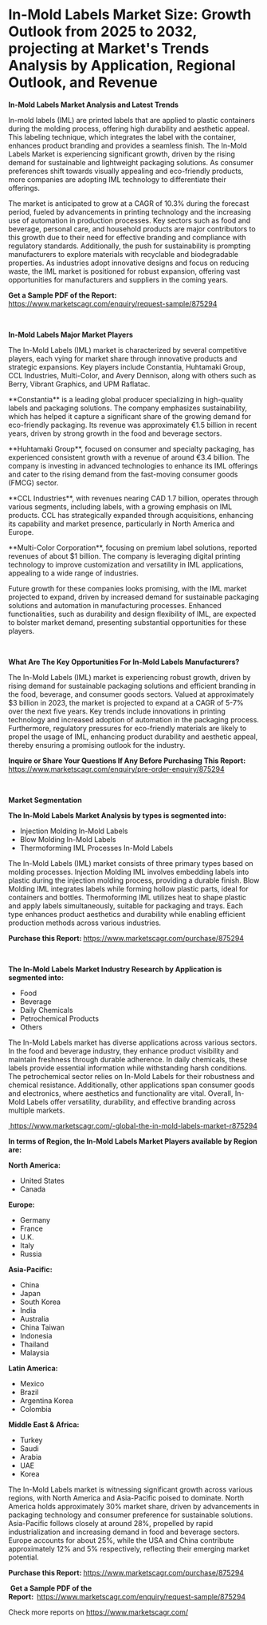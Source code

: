 <p><h1>In-Mold Labels Market Size: Growth Outlook from 2025 to 2032, projecting at Market's Trends Analysis by Application, Regional Outlook, and Revenue</h1></p><p><strong>In-Mold Labels Market Analysis and Latest Trends</strong></p>
<p><p>In-mold labels (IML) are printed labels that are applied to plastic containers during the molding process, offering high durability and aesthetic appeal. This labeling technique, which integrates the label with the container, enhances product branding and provides a seamless finish. The In-Mold Labels Market is experiencing significant growth, driven by the rising demand for sustainable and lightweight packaging solutions. As consumer preferences shift towards visually appealing and eco-friendly products, more companies are adopting IML technology to differentiate their offerings.</p><p>The market is anticipated to grow at a CAGR of 10.3% during the forecast period, fueled by advancements in printing technology and the increasing use of automation in production processes. Key sectors such as food and beverage, personal care, and household products are major contributors to this growth due to their need for effective branding and compliance with regulatory standards. Additionally, the push for sustainability is prompting manufacturers to explore materials with recyclable and biodegradable properties. As industries adopt innovative designs and focus on reducing waste, the IML market is positioned for robust expansion, offering vast opportunities for manufacturers and suppliers in the coming years.</p></p>
<p><strong>Get a Sample PDF of the Report:&nbsp;</strong> <a href="https://www.marketscagr.com/enquiry/request-sample/875294?utm_campaign=3541&utm_medium=2&utm_source=Github&utm_content=ia&utm_term=21032025&utm_id=in-mold-labels">https://www.marketscagr.com/enquiry/request-sample/875294</a></p>
<p>&nbsp;</p>
<p><strong>In-Mold Labels Major Market Players</strong></p>
<p><p>The In-Mold Labels (IML) market is characterized by several competitive players, each vying for market share through innovative products and strategic expansions. Key players include Constantia, Huhtamaki Group, CCL Industries, Multi-Color, and Avery Dennison, along with others such as Berry, Vibrant Graphics, and UPM Raflatac.</p><p>**Constantia** is a leading global producer specializing in high-quality labels and packaging solutions. The company emphasizes sustainability, which has helped it capture a significant share of the growing demand for eco-friendly packaging. Its revenue was approximately €1.5 billion in recent years, driven by strong growth in the food and beverage sectors.</p><p>**Huhtamaki Group**, focused on consumer and specialty packaging, has experienced consistent growth with a revenue of around €3.4 billion. The company is investing in advanced technologies to enhance its IML offerings and cater to the rising demand from the fast-moving consumer goods (FMCG) sector.</p><p>**CCL Industries**, with revenues nearing CAD 1.7 billion, operates through various segments, including labels, with a growing emphasis on IML products. CCL has strategically expanded through acquisitions, enhancing its capability and market presence, particularly in North America and Europe.</p><p>**Multi-Color Corporation**, focusing on premium label solutions, reported revenues of about $1 billion. The company is leveraging digital printing technology to improve customization and versatility in IML applications, appealing to a wide range of industries.</p><p>Future growth for these companies looks promising, with the IML market projected to expand, driven by increased demand for sustainable packaging solutions and automation in manufacturing processes. Enhanced functionalities, such as durability and design flexibility of IML, are expected to bolster market demand, presenting substantial opportunities for these players.</p></p>
<p>&nbsp;</p>
<p><strong>What Are The Key Opportunities For In-Mold Labels Manufacturers?</strong></p>
<p><p>The In-Mold Labels (IML) market is experiencing robust growth, driven by rising demand for sustainable packaging solutions and efficient branding in the food, beverage, and consumer goods sectors. Valued at approximately $3 billion in 2023, the market is projected to expand at a CAGR of 5-7% over the next five years. Key trends include innovations in printing technology and increased adoption of automation in the packaging process. Furthermore, regulatory pressures for eco-friendly materials are likely to propel the usage of IML, enhancing product durability and aesthetic appeal, thereby ensuring a promising outlook for the industry.</p></p>
<p><strong>Inquire or Share Your Questions If Any Before Purchasing This Report:</strong> <a href="https://www.marketscagr.com/enquiry/pre-order-enquiry/875294?utm_campaign=3541&utm_medium=2&utm_source=Github&utm_content=ia&utm_term=21032025&utm_id=in-mold-labels">https://www.marketscagr.com/enquiry/pre-order-enquiry/875294</a></p>
<p>&nbsp;</p>
<p><strong>Market Segmentation</strong></p>
<p><strong>The In-Mold Labels Market Analysis by types is segmented into:</strong></p>
<p><ul><li>Injection Molding In-Mold Labels</li><li>Blow Molding In-Mold Labels</li><li>Thermoforming IML Processes In-Mold Labels</li></ul></p>
<p><p>The In-Mold Labels (IML) market consists of three primary types based on molding processes. Injection Molding IML involves embedding labels into plastic during the injection molding process, providing a durable finish. Blow Molding IML integrates labels while forming hollow plastic parts, ideal for containers and bottles. Thermoforming IML utilizes heat to shape plastic and apply labels simultaneously, suitable for packaging and trays. Each type enhances product aesthetics and durability while enabling efficient production methods across various industries.</p></p>
<p><strong>Purchase this Report:&nbsp;</strong><a href="https://www.marketscagr.com/purchase/875294?utm_campaign=3541&utm_medium=2&utm_source=Github&utm_content=ia&utm_term=21032025&utm_id=in-mold-labels">https://www.marketscagr.com/purchase/875294</a></p>
<p>&nbsp;</p>
<p><strong>The In-Mold Labels Market Industry Research by Application is segmented into:</strong></p>
<p><ul><li>Food</li><li>Beverage</li><li>Daily Chemicals</li><li>Petrochemical Products</li><li>Others</li></ul></p>
<p><p>The In-Mold Labels market has diverse applications across various sectors. In the food and beverage industry, they enhance product visibility and maintain freshness through durable adherence. In daily chemicals, these labels provide essential information while withstanding harsh conditions. The petrochemical sector relies on In-Mold Labels for their robustness and chemical resistance. Additionally, other applications span consumer goods and electronics, where aesthetics and functionality are vital. Overall, In-Mold Labels offer versatility, durability, and effective branding across multiple markets.</p></p>
<p><a href="https://www.marketscagr.com/-global-the-in-mold-labels-market-r875294?utm_campaign=3541&utm_medium=2&utm_source=Github&utm_content=ia&utm_term=21032025&utm_id=in-mold-labels">&nbsp;https://www.marketscagr.com/-global-the-in-mold-labels-market-r875294</a></p>
<p><strong>In terms of Region, the In-Mold Labels Market Players available by Region are:</strong></p>
<p>
    <p> <strong> North America: </strong>
        <ul>
            <li>United States</li>
            <li>Canada</li>
        </ul>
        </p> 
    <p> <strong> Europe: </strong>
        <ul>
            <li>Germany</li>
            <li>France</li>
            <li>U.K.</li>
            <li>Italy</li>
            <li>Russia</li>
        </ul>
        </p> 
    <p> <strong> Asia-Pacific: </strong>
        <ul>
            <li>China</li>
            <li>Japan</li>
            <li>South Korea</li>
            <li>India</li>
            <li>Australia</li>
            <li>China Taiwan</li>
            <li>Indonesia</li>
            <li>Thailand</li>
            <li>Malaysia</li>
        </ul>
        </p> 
    <p> <strong> Latin America: </strong>
        <ul>
            <li>Mexico</li>
            <li>Brazil</li>
            <li>Argentina Korea</li>
            <li>Colombia</li>
        </ul>
        </p> 
    <p> <strong> Middle East & Africa: </strong>
        <ul>
            <li>Turkey</li>
            <li>Saudi</li>
            <li>Arabia</li>
            <li>UAE</li>
            <li>Korea</li>
        </ul>
    </p>
    </p>
<p><p>The In-Mold Labels market is witnessing significant growth across various regions, with North America and Asia-Pacific poised to dominate. North America holds approximately 30% market share, driven by advancements in packaging technology and consumer preference for sustainable solutions. Asia-Pacific follows closely at around 28%, propelled by rapid industrialization and increasing demand in food and beverage sectors. Europe accounts for about 25%, while the USA and China contribute approximately 12% and 5% respectively, reflecting their emerging market potential.</p></p>
<p><strong>Purchase this Report: </strong><a href="https://www.marketscagr.com/purchase/875294?utm_campaign=3541&utm_medium=2&utm_source=Github&utm_content=ia&utm_term=21032025&utm_id=in-mold-labels">https://www.marketscagr.com/purchase/875294</a></p>
<p>&nbsp;<strong>Get a Sample PDF of the Report:&nbsp;&nbsp;</strong><a href="https://www.marketscagr.com/enquiry/request-sample/875294?utm_campaign=3541&utm_medium=2&utm_source=Github&utm_content=ia&utm_term=21032025&utm_id=in-mold-labels">https://www.marketscagr.com/enquiry/request-sample/875294</a></p>
<p><strong></strong></p>
<p>Check more reports on <a href="https://www.marketscagr.com/?utm_campaign=3541&utm_medium=2&utm_source=Github&utm_content=ia&utm_term=21032025&utm_id=in-mold-labels">https://www.marketscagr.com/</a></p>